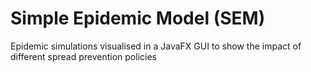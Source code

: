 # Simple Epidemic Model (SEM)
Epidemic simulations visualised in a JavaFX GUI to show the impact of different spread prevention policies  

